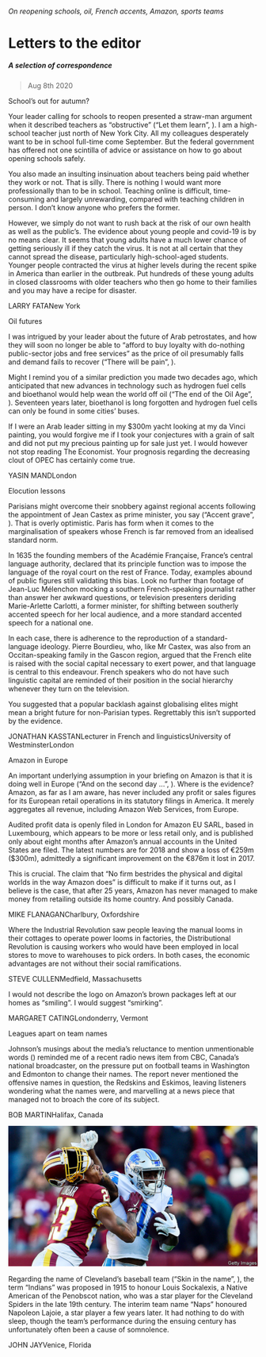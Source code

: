 ###### On reopening schools, oil, French accents, Amazon, sports teams

# Letters to the editor 

##### A selection of correspondence 

> Aug 8th 2020 


School’s out for autumn?

Your leader calling for schools to reopen presented a straw-man argument when it described teachers as “obstructive” (“Let them learn”, ). I am a high-school teacher just north of New York City. All my colleagues desperately want to be in school full-time come September. But the federal government has offered not one scintilla of advice or assistance on how to go about opening schools safely.


You also made an insulting insinuation about teachers being paid whether they work or not. That is silly. There is nothing I would want more professionally than to be in school. Teaching online is difficult, time-consuming and largely unrewarding, compared with teaching children in person. I don’t know anyone who prefers the former.

However, we simply do not want to rush back at the risk of our own health as well as the public’s. The evidence about young people and covid-19 is by no means clear. It seems that young adults have a much lower chance of getting seriously ill if they catch the virus. It is not at all certain that they cannot spread the disease, particularly high-school-aged students. Younger people contracted the virus at higher levels during the recent spike in America than earlier in the outbreak. Put hundreds of these young adults in closed classrooms with older teachers who then go home to their families and you may have a recipe for disaster.

LARRY FATANew York


Oil futures

I was intrigued by your leader about the future of Arab petrostates, and how they will soon no longer be able to “afford to buy loyalty with do-nothing public-sector jobs and free services” as the price of oil presumably falls and demand fails to recover (“There will be pain”, ).

Might I remind you of a similar prediction you made two decades ago, which anticipated that new advances in technology such as hydrogen fuel cells and bioethanol would help wean the world off oil (“The end of the Oil Age”, ). Seventeen years later, bioethanol is long forgotten and hydrogen fuel cells can only be found in some cities’ buses.

If I were an Arab leader sitting in my $300m yacht looking at my da Vinci painting, you would forgive me if I took your conjectures with a grain of salt and did not put my precious painting up for sale just yet. I would however not stop reading The Economist. Your prognosis regarding the decreasing clout of OPEC has certainly come true.

YASIN MANDLondon


Elocution lessons

Parisians might overcome their snobbery against regional accents following the appointment of Jean Castex as prime minister, you say (“Accent grave”, ). That is overly optimistic. Paris has form when it comes to the marginalisation of speakers whose French is far removed from an idealised standard norm.

In 1635 the founding members of the Académie Française, France’s central language authority, declared that its principle function was to impose the language of the royal court on the rest of France. Today, examples abound of public figures still validating this bias. Look no further than footage of Jean-Luc Mélenchon mocking a southern French-speaking journalist rather than answer her awkward questions, or television presenters deriding Marie-Arlette Carlotti, a former minister, for shifting between southerly accented speech for her local audience, and a more standard accented speech for a national one.

In each case, there is adherence to the reproduction of a standard-language ideology. Pierre Bourdieu, who, like Mr Castex, was also from an Occitan-speaking family in the Gascon region, argued that the French elite is raised with the social capital necessary to exert power, and that language is central to this endeavour. French speakers who do not have such linguistic capital are reminded of their position in the social hierarchy whenever they turn on the television.

You suggested that a popular backlash against globalising elites might mean a bright future for non-Parisian types. Regrettably this isn’t supported by the evidence.

JONATHAN KASSTANLecturer in French and linguisticsUniversity of WestminsterLondon


Amazon in Europe

An important underlying assumption in your briefing on Amazon is that it is doing well in Europe (“And on the second day ...”, ). Where is the evidence? Amazon, as far as I am aware, has never included any profit or sales figures for its European retail operations in its statutory filings in America. It merely aggregates all revenue, including Amazon Web Services, from Europe.

Audited profit data is openly filed in London for Amazon EU SARL, based in Luxembourg, which appears to be more or less retail only, and is published only about eight months after Amazon’s annual accounts in the United States are filed. The latest numbers are for 2018 and show a loss of €259m ($300m), admittedly a significant improvement on the €876m it lost in 2017.

This is crucial. The claim that “No firm bestrides the physical and digital worlds in the way Amazon does” is difficult to make if it turns out, as I believe is the case, that after 25 years, Amazon has never managed to make money from retailing outside its home country. And possibly Canada.

MIKE FLANAGANCharlbury, Oxfordshire

Where the Industrial Revolution saw people leaving the manual looms in their cottages to operate power looms in factories, the Distributional Revolution is causing workers who would have been employed in local stores to move to warehouses to pick orders. In both cases, the economic advantages are not without their social ramifications.

STEVE CULLENMedfield, Massachusetts

I would not describe the logo on Amazon’s brown packages left at our homes as “smiling”. I would suggest “smirking”.

MARGARET CATINGLondonderry, Vermont


Leagues apart on team names

Johnson’s musings about the media’s reluctance to mention unmentionable words () reminded me of a recent radio news item from CBC, Canada’s national broadcaster, on the pressure put on football teams in Washington and Edmonton to change their names. The report never mentioned the offensive names in question, the Redskins and Eskimos, leaving listeners wondering what the names were, and marvelling at a news piece that managed not to broach the core of its subject.

BOB MARTINHalifax, Canada

![image](images/20200718_USP003.jpg) 


Regarding the name of Cleveland’s baseball team (“Skin in the name”, ), the term “Indians” was proposed in 1915 to honour Louis Sockalexis, a Native American of the Penobscot nation, who was a star player for the Cleveland Spiders in the late 19th century. The interim team name “Naps” honoured Napoleon Lajoie, a star player a few years later. It had nothing to do with sleep, though the team’s performance during the ensuing century has unfortunately often been a cause of somnolence.

JOHN JAYVenice, Florida

